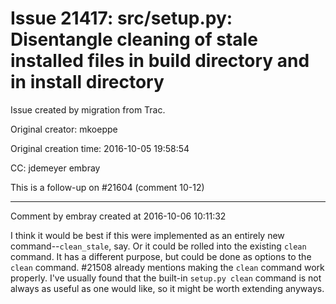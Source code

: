 # Issue 21417: src/setup.py: Disentangle cleaning of stale installed files in build directory and in install directory

Issue created by migration from Trac.

Original creator: mkoeppe

Original creation time: 2016-10-05 19:58:54

CC:  jdemeyer embray

This is a follow-up on #21604 (comment 10-12)


---

Comment by embray created at 2016-10-06 10:11:32

I think it would be best if this were implemented as an entirely new command--`clean_stale`, say.  Or it could be rolled into the existing `clean` command.  It has a different purpose, but could be done as options to the `clean` command.  #21508 already mentions making the `clean` command work properly.  I've usually found that the built-in `setup.py clean` command is not always as useful as one would like, so it might be worth extending anyways.
